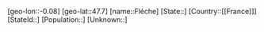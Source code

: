 ﻿---
location: [47.7,-0.08]
type: City
tags:
- geo/City


SpocWebEntityId: 30199
isDeleted: false
confidential: public

---
[geo-lon::-0.08]
[geo-lat::47.7]
[name::Fléche]
[State::]
[Country::[[France]]]
[StateId::]
[Population::]
[Unknown::]

